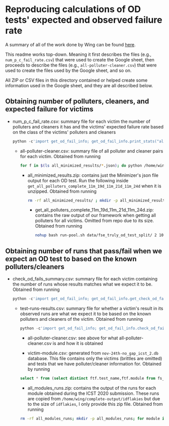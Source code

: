 # Reproducing calculations of OD tests' expected and observed failure rate
A summary of all of the work done by Wing can be found [here](https://docs.google.com/spreadsheets/d/1Vp_IBQ4iS_N09ttJ4L1aPkx5IwdX4-o1g5yEZaHr8Ck).

This readme works top-down. Meaning it first describes the files (e.g., `num_p_c_fail_rate.csv`) that were used to create the Google sheet, then proceeds to describe the files (e.g., `all-polluter-cleaner.csv`) that were used to create the files used by the Google sheet, and so on.

All ZIP or CSV files in this directory contained or helped create some information used in the Google sheet, and they are all described below. 

## Obtaining number of polluters, cleaners, and expected failure for victims
- num_p_c_fail_rate.csv: summary file for each victim the number of polluters and cleaners it has and the victims' expected failure rate based on the class of the victims' polluters and cleaners
  ```python
  python -c'import get_od_fail_info; get_od_fail_info.print_stats("all-polluter-cleaner.csv")' | sort -u > num_p_c_fail_rate.csv ; sed -i '1s/^/test_name,p_count,c_count,expected_fail\n/' num_p_c_fail_rate.csv
  ```

  - all-polluter-cleaner.csv: summary file of all polluter and cleaner pairs for each victim. Obtained from running
    ```bash
    for f in $(ls all_minimized_results/*.json); do python /home/winglam2/dt-fixing-tools/scripts/python-scripts/find_all_cleaners.py $f ; done  > all-polluter-cleaner.csv
    ```

    - all_minimized_results.zip: contains just the Minimizer's json file output for each OD test. Run the following inside `get_all_polluters_complete_11m_19d_11m_21d_11m_24d` when it is unzipped. Obtained from running
      ```bash
      rm -rf all_minimized_results/ ; mkdir -p all_minimized_results/ ; for f in $(find -name "*.json" | grep "minimized"); do cp $f all_minimized_results/ ; done
      ```

      - get_all_polluters_complete_11m_19d_11m_21d_11m_24d.zip: contains the raw output of our framework when getting all polluters for all victims. Omitted from repo due to its size. Obtained from running
        ```bash
        nohup bash run-pool.sh data/fse_truly_od_test_split/ 2 10000000 "run_minimizer_tool.sh" 8 "" 300 &
        ```
## Obtaining number of runs that pass/fail when we expect an OD test to based on the known polluters/cleaners

- check_od_fails_summary.csv: summary file for each victim containing the number of runs whose results matches what we expect it to be. Obtained from running

  ```python
  python -c'import get_od_fail_info; get_od_fail_info.get_check_od_fails_summary("test-runs-results.csv")' | sort -u > check_od_fails_summary.csv ; sed -i '1s/^/test_name,missing_dep_info,num_runs_with_v,num_runs_total,num_match,num_not_match\n/' check_od_fails_summary.csv
  ```
  - test-runs-results.csv: summary file for whether a victim's result in its observed runs are what we expect it to be based on the known polluters and cleaners of the victim. Obtained from running  

    ```python
    python -c'import get_od_fail_info; get_od_fail_info.check_od_fails("/home/wing/all-polluter-cleaner.csv", "/home/wing/complete_output/idflakies/all_modules_runs", "/home/wing/dt-fixing-tools/scripts/victim-module.csv")' | sort -u > test-runs-results.csv ; sed -i '1s/^/test_name,status,observed_result,expected_result,file_name\n/' test-runs-results.csv
    ```
    - all-polluter-cleaner.csv: see above for what all-polluter-cleaner.csv is and how it is obtained

    - victim-module.csv: generated from `nov-24th-no_gap_icst_2.db` database. This file contains only the victims (brittles are omitted) and tests that we have polluter/cleaner information for. Obtained by running 

    ```sql
    select * from (select distinct ftf.test_name,ftf.module from fs_subj_test_raw ftf where test_name in (select test_name from tests_with_polluter UNION ALL select * from tests_with_setter));
    ```
    - all_modules_runs.zip: contains the output of the runs for each module obtained during the ICST 2020 submission. These runs are copied from `/home/wing/complete-output/idflakies` but due to the size of `idflakies`, I only provide this zip file. Obtained from running
   
    ```bash
    rm -rf all_modules_runs; mkdir -p all_modules_runs; for module in $(cat /home/wing/dt-fixing-tools/scripts/victim-module.csv | cut -d, -f2 | uniq); do location=$(find -type d -name $module); echo -e "===$module\n  $location"; cp -r $location all_modules_runs/; done
    ```
